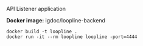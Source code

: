 API Listener application

**Docker image:** igdoc/loopline-backend

```
docker build -t loopline .
docker run -it --rm loopline loopline -port=4444
```
